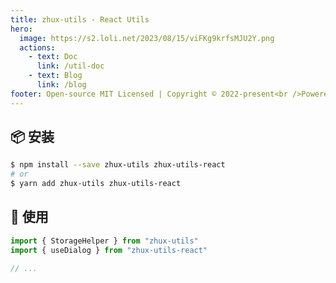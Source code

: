 ```yaml
---
title: zhux-utils - React Utils
hero:
  image: https://s2.loli.net/2023/08/15/viFKg9krfsMJU2Y.png
  actions:
    - text: Doc
      link: /util-doc
    - text: Blog
      link: /blog
footer: Open-source MIT Licensed | Copyright © 2022-present<br />Powered by [dumi](https://d.umijs.org)
---
```


## 📦 安装

```bash
$ npm install --save zhux-utils zhux-utils-react
# or
$ yarn add zhux-utils zhux-utils-react
```

## 🔨 使用

```ts
import { StorageHelper } from "zhux-utils"
import { useDialog } from "zhux-utils-react"

// ...
```
